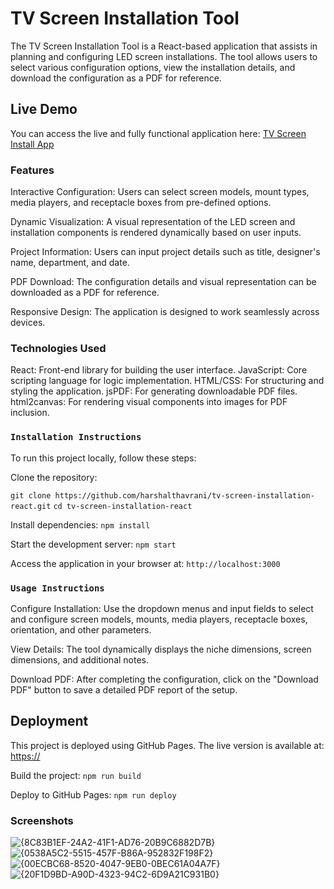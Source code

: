 # TV Screen Installation Tool

The TV Screen Installation Tool is a React-based application that assists in planning and configuring LED screen installations. The tool allows users to select various configuration options, view the installation details, and download the configuration as a PDF for reference.

## Live Demo
You can access the live and fully functional application here:
[TV Screen Install App](https://harshalthavrani.github.io/tv-screen-installation-react/)

### Features

Interactive Configuration:
Users can select screen models, mount types, media players, and receptacle boxes from pre-defined options.

Dynamic Visualization:
A visual representation of the LED screen and installation components is rendered dynamically based on user inputs.

Project Information:
Users can input project details such as title, designer's name, department, and date.

PDF Download:
The configuration details and visual representation can be downloaded as a PDF for reference.

Responsive Design:
The application is designed to work seamlessly across devices.

### Technologies Used
React: Front-end library for building the user interface.
JavaScript: Core scripting language for logic implementation.
HTML/CSS: For structuring and styling the application.
jsPDF: For generating downloadable PDF files.
html2canvas: For rendering visual components into images for PDF inclusion.

### `Installation Instructions`
To run this project locally, follow these steps:

Clone the repository:

`git clone https://github.com/harshalthavrani/tv-screen-installation-react.git`
`cd tv-screen-installation-react`

Install dependencies:
`npm install`

Start the development server:
`npm start`

Access the application in your browser at:
`http://localhost:3000`


### `Usage Instructions`

Configure Installation:
Use the dropdown menus and input fields to select and configure screen models, mounts, media players, receptacle boxes, orientation, and other parameters.

View Details:
The tool dynamically displays the niche dimensions, screen dimensions, and additional notes.

Download PDF:
After completing the configuration, click on the "Download PDF" button to save a detailed PDF report of the setup.

## Deployment

This project is deployed using GitHub Pages. The live version is available at: [https://](https://harshalthavrani.github.io/tv-screen-installation-react/)

Build the project:
`npm run build`

Deploy to GitHub Pages:
`npm run deploy`

### Screenshots
![{8C83B1EF-24A2-41F1-AD76-20B9C6882D7B}](https://github.com/user-attachments/assets/6b047092-eb30-4d6a-a000-1e65fb7e0be8)
![{0538A5C2-5515-457F-B86A-952832F198F2}](https://github.com/user-attachments/assets/8f27f2df-5276-4262-9af8-1c06719b37dd)
![{00ECBC68-8520-4047-9EB0-0BEC61A04A7F}](https://github.com/user-attachments/assets/2c00f8db-0f7a-4742-be99-7e84de80361a)
![{20F1D9BD-A90D-4323-94C2-6D9A21C931B0}](https://github.com/user-attachments/assets/ff101a2b-1cf6-449b-bbb4-db35332d735e)

